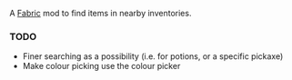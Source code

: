 A [Fabric](https://fabricmc.net/) mod to find items in nearby inventories.

### TODO

- Finer searching as a possibility (i.e. for potions, or a specific pickaxe)
- Make colour picking use the colour picker
